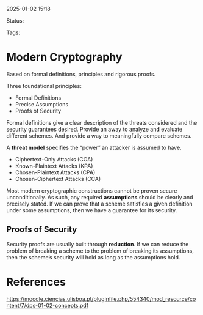 2025-01-02 15:18

Status: 

Tags: 

# Modern Cryptography

Based on formal definitions, principles and rigorous proofs.

Three foundational principles:
- Formal Definitions
- Precise Assumptions
- Proofs of Security

Formal definitions give a clear description of the threats considered and the security guarantees desired. Provide an away to analyze and evaluate different schemes. And provide a way to meaningfully compare schemes.

A **threat model** specifies the “power” an attacker is
assumed to have.

- Ciphertext-Only Attacks (COA)
- Known-Plaintext Attacks (KPA)
- Chosen-Plaintext Attacks (CPA)
- Chosen-Ciphertext Attacks (CCA) 

Most modern cryptographic constructions cannot be
proven secure unconditionally. As such, any required **assumptions** should be clearly and precisely stated.
If we can prove that a scheme satisfies a given definition under some assumptions, then we have a guarantee for its security.

## Proofs of Security
Security proofs are usually built through **reduction**.
If we can reduce the problem of breaking a scheme to the problem of breaking its assumptions, then the scheme’s security will hold as long as the assumptions hold.

# References

https://moodle.ciencias.ulisboa.pt/pluginfile.php/554340/mod_resource/content/7/dps-01-02-concepts.pdf